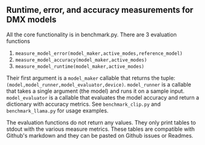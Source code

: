 ## Runtime, error, and accuracy measurements for DMX models

All the core functionality is in benchmark.py. There are 3 evaluation functions
1. `measure_model_error(model_maker,active_modes,reference_model)`
2. `measure_model_accuracy(model_maker,active_modes)`
3. `measure_model_runtime(model_maker,active_modes)`

Their first argument is a `model_maker` callable that returns the tuple: `(model,model_runner,model_evaluator,device)`.  `model_runner` is a callable that takes a single argument (the model) and runs it on a sample input. `model_evaluator` is a callable that evaluates the model accuracy and return a dictionary with accuracy metrics. See `benchmark_clip.py` and `benchmark_llama.py` for usage examples.

The evaluation functions do not return any values. They only print tables to stdout with the various measure metrics. These tables are compatible with Github's markdown and they can be pasted on Github issues or Readmes. 
